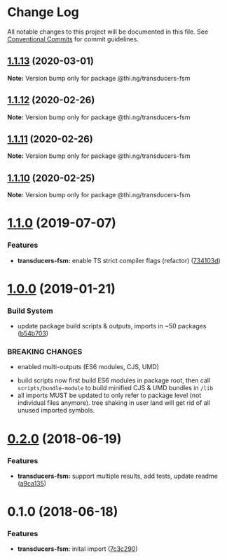 # Change Log

All notable changes to this project will be documented in this file.
See [Conventional Commits](https://conventionalcommits.org) for commit guidelines.

## [1.1.13](https://github.com/thi-ng/umbrella/compare/@thi.ng/transducers-fsm@1.1.12...@thi.ng/transducers-fsm@1.1.13) (2020-03-01)

**Note:** Version bump only for package @thi.ng/transducers-fsm





## [1.1.12](https://github.com/thi-ng/umbrella/compare/@thi.ng/transducers-fsm@1.1.11...@thi.ng/transducers-fsm@1.1.12) (2020-02-26)

**Note:** Version bump only for package @thi.ng/transducers-fsm





## [1.1.11](https://github.com/thi-ng/umbrella/compare/@thi.ng/transducers-fsm@1.1.10...@thi.ng/transducers-fsm@1.1.11) (2020-02-26)

**Note:** Version bump only for package @thi.ng/transducers-fsm





## [1.1.10](https://github.com/thi-ng/umbrella/compare/@thi.ng/transducers-fsm@1.1.9...@thi.ng/transducers-fsm@1.1.10) (2020-02-25)

**Note:** Version bump only for package @thi.ng/transducers-fsm





# [1.1.0](https://github.com/thi-ng/umbrella/compare/@thi.ng/transducers-fsm@1.0.19...@thi.ng/transducers-fsm@1.1.0) (2019-07-07)

### Features

* **transducers-fsm:** enable TS strict compiler flags (refactor) ([734103d](https://github.com/thi-ng/umbrella/commit/734103d))

# [1.0.0](https://github.com/thi-ng/umbrella/compare/@thi.ng/transducers-fsm@0.2.36...@thi.ng/transducers-fsm@1.0.0) (2019-01-21)

### Build System

* update package build scripts & outputs, imports in ~50 packages ([b54b703](https://github.com/thi-ng/umbrella/commit/b54b703))

### BREAKING CHANGES

* enabled multi-outputs (ES6 modules, CJS, UMD)

- build scripts now first build ES6 modules in package root, then call
  `scripts/bundle-module` to build minified CJS & UMD bundles in `/lib`
- all imports MUST be updated to only refer to package level
  (not individual files anymore). tree shaking in user land will get rid of
  all unused imported symbols.

<a name="0.2.0"></a>
# [0.2.0](https://github.com/thi-ng/umbrella/compare/@thi.ng/transducers-fsm@0.1.0...@thi.ng/transducers-fsm@0.2.0) (2018-06-19)

### Features

* **transducers-fsm:** support multiple results, add tests, update readme ([a9ca135](https://github.com/thi-ng/umbrella/commit/a9ca135))

<a name="0.1.0"></a>
# 0.1.0 (2018-06-18)

### Features

* **transducers-fsm:** inital import ([7c3c290](https://github.com/thi-ng/umbrella/commit/7c3c290))
